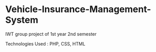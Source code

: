 # Vehicle-Insurance-Management-System
IWT group project  of 1st year 2nd semester 

Technologies Used : PHP, CSS, HTML
